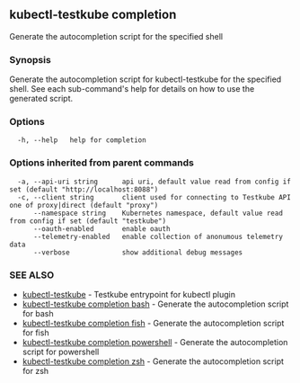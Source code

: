 ## kubectl-testkube completion

Generate the autocompletion script for the specified shell

### Synopsis

Generate the autocompletion script for kubectl-testkube for the specified shell.
See each sub-command's help for details on how to use the generated script.


### Options

```
  -h, --help   help for completion
```

### Options inherited from parent commands

```
  -a, --api-uri string      api uri, default value read from config if set (default "http://localhost:8088")
  -c, --client string       client used for connecting to Testkube API one of proxy|direct (default "proxy")
      --namespace string    Kubernetes namespace, default value read from config if set (default "testkube")
      --oauth-enabled       enable oauth
      --telemetry-enabled   enable collection of anonumous telemetry data
      --verbose             show additional debug messages
```

### SEE ALSO

* [kubectl-testkube](kubectl-testkube.md)	 - Testkube entrypoint for kubectl plugin
* [kubectl-testkube completion bash](kubectl-testkube_completion_bash.md)	 - Generate the autocompletion script for bash
* [kubectl-testkube completion fish](kubectl-testkube_completion_fish.md)	 - Generate the autocompletion script for fish
* [kubectl-testkube completion powershell](kubectl-testkube_completion_powershell.md)	 - Generate the autocompletion script for powershell
* [kubectl-testkube completion zsh](kubectl-testkube_completion_zsh.md)	 - Generate the autocompletion script for zsh

